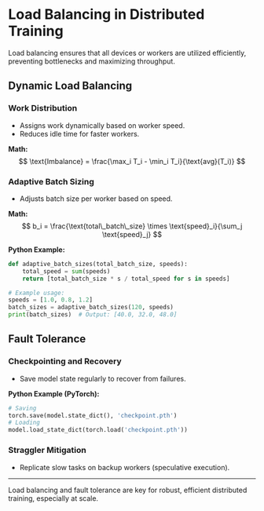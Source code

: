 # Load Balancing in Distributed Training

Load balancing ensures that all devices or workers are utilized efficiently, preventing bottlenecks and maximizing throughput.

## Dynamic Load Balancing

### Work Distribution
- Assigns work dynamically based on worker speed.
- Reduces idle time for faster workers.

**Math:**
$$
\text{Imbalance} = \frac{\max_i T_i - \min_i T_i}{\text{avg}(T_i)}
$$

### Adaptive Batch Sizing
- Adjusts batch size per worker based on speed.

**Math:**
$$
 b_i = \frac{\text{total\_batch\_size} \times \text{speed}_i}{\sum_j \text{speed}_j}
$$

**Python Example:**
```python
def adaptive_batch_sizes(total_batch_size, speeds):
    total_speed = sum(speeds)
    return [total_batch_size * s / total_speed for s in speeds]

# Example usage:
speeds = [1.0, 0.8, 1.2]
batch_sizes = adaptive_batch_sizes(120, speeds)
print(batch_sizes)  # Output: [40.0, 32.0, 48.0]
```

## Fault Tolerance

### Checkpointing and Recovery
- Save model state regularly to recover from failures.

**Python Example (PyTorch):**
```python
# Saving
torch.save(model.state_dict(), 'checkpoint.pth')
# Loading
model.load_state_dict(torch.load('checkpoint.pth'))
```

### Straggler Mitigation
- Replicate slow tasks on backup workers (speculative execution).

---

Load balancing and fault tolerance are key for robust, efficient distributed training, especially at scale. 
